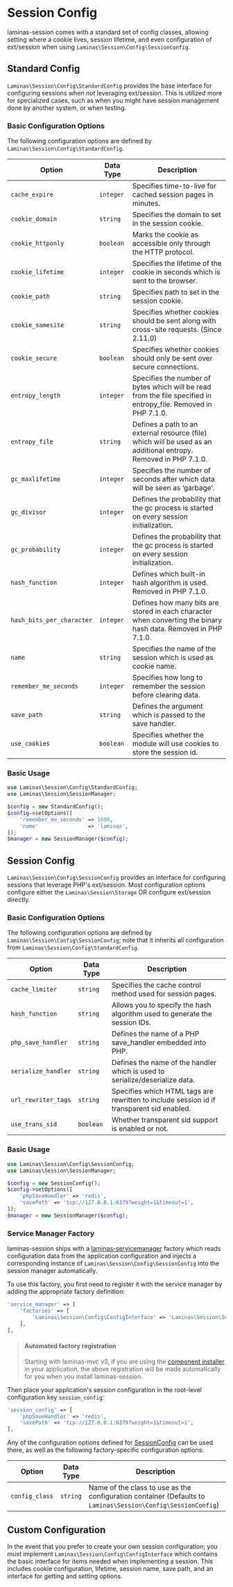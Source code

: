 # Session Config

laminas-session comes with a standard set of config classes, allowing setting where
a cookie lives, session lifetime, and even configuration of ext/session when
using `Laminas\Session\Config\SessionConfig`.

## Standard Config

`Laminas\Session\Config\StandardConfig` provides the base interface for
configuring sessions when *not* leveraging ext/session. This is utilized more
for specialized cases, such as when you might have session management done by
another system, or when testing.

### Basic Configuration Options

The following configuration options are defined by `Laminas\Session\Config\StandardConfig`.

Option                    | Data Type | Description
------------------------- | --------- | -----------
`cache_expire`            | `integer` | Specifies time-to-live for cached session pages in minutes.
`cookie_domain`           | `string`  | Specifies the domain to set in the session cookie.
`cookie_httponly`         | `boolean` | Marks the cookie as accessible only through the HTTP protocol.
`cookie_lifetime`         | `integer` | Specifies the lifetime of the cookie in seconds which is sent to the browser.
`cookie_path`             | `string`  | Specifies path to set in the session cookie.
`cookie_samesite`         | `string`  | Specifies whether cookies should be sent along with cross-site requests. (Since 2.11.0)
`cookie_secure`           | `boolean` | Specifies whether cookies should only be sent over secure connections.
`entropy_length`          | `integer` | Specifies the number of bytes which will be read from the file specified in entropy_file. Removed in PHP 7.1.0.
`entropy_file`            | `string`  | Defines a path to an external resource (file) which will be used as an additional entropy. Removed in PHP 7.1.0.
`gc_maxlifetime`          | `integer` | Specifies the number of seconds after which data will be seen as ‘garbage’.
`gc_divisor`              | `integer` | Defines the probability that the gc process is started on every session initialization.
`gc_probability`          | `integer` | Defines the probability that the gc process is started on every session initialization.
`hash_function`           | `integer` | Defines which built-in hash algorithm is used. Removed in PHP 7.1.0.
`hash_bits_per_character` | `integer` | Defines how many bits are stored in each character when converting the binary hash data. Removed in PHP 7.1.0.
`name`                    | `string`  | Specifies the name of the session which is used as cookie name.
`remember_me_seconds`     | `integer` | Specifies how long to remember the session before clearing data.
`save_path`               | `string`  | Defines the argument which is passed to the save handler.
`use_cookies`             | `boolean` | Specifies whether the module will use cookies to store the session id.

### Basic Usage

```php
use Laminas\Session\Config\StandardConfig;
use Laminas\Session\SessionManager;

$config = new StandardConfig();
$config->setOptions([
    'remember_me_seconds' => 1800,
    'name'                => 'laminas',
]);
$manager = new SessionManager($config);
```

## Session Config

`Laminas\Session\Config\SessionConfig` provides an interface for configuring
sessions that leverage PHP's ext/session. Most configuration options configure
either the `Laminas\Session\Storage` OR configure ext/session directly.

### Basic Configuration Options

The following configuration options are defined by `Laminas\Session\Config\SessionConfig`;
note that it inherits all configuration from
`Laminas\Session\Config\StandardConfig`.

Option              | Data Type | Description
------------------- | --------- | -----------
`cache_limiter`     | `string`  | Specifies the cache control method used for session pages.
`hash_function`     | `string`  | Allows you to specify the hash algorithm used to generate the session IDs.
`php_save_handler`  | `string`  | Defines the name of a PHP save_handler embedded into PHP.
`serialize_handler` | `string`  | Defines the name of the handler which is used to serialize/deserialize data.
`url_rewriter_tags` | `string`  | Specifies which HTML tags are rewritten to include session id if transparent sid enabled.
`use_trans_sid`     | `boolean` | Whether transparent sid support is enabled or not.

### Basic Usage

```php
use Laminas\Session\Config\SessionConfig;
use Laminas\Session\SessionManager;

$config = new SessionConfig();
$config->setOptions([
    'phpSaveHandler' => 'redis',
    'savePath' => 'tcp://127.0.0.1:6379?weight=1&timeout=1',
]);
$manager = new SessionManager($config);
```

### Service Manager Factory

laminas-session ships with a [laminas-servicemanager](https://docs.laminas.dev/laminas-servicemanager/)
factory which reads configuration data from the application configuration and
injects a corresponding instance of `Laminas\Session\Config\SessionConfig` into the
session manager automatically.

To use this factory, you first need to register it with the service manager by adding the
appropriate factory definition:

```php
'service_manager' => [
    'factories' => [
        'Laminas\Session\Config\ConfigInterface' => 'Laminas\Session\Service\SessionConfigFactory',
    ],
],
```

> #### Automated factory registration
>
> Starting with laminas-mvc v3, if you are using the [component installer](https://docs.laminas.dev/laminas-component-installer)
> in your application, the above registration will be made automatically for
> you when you install laminas-session.

Then place your application's session configuration in the root-level
configuration key `session_config`:

```php
'session_config' => [
    'phpSaveHandler' => 'redis',
    'savePath' => 'tcp://127.0.0.1:6379?weight=1&timeout=1',
],
```

Any of the configuration options defined for [SessionConfig](#session-config) can be used
there, as well as the following factory-specific configuration options:

Option         | Data Type | Description
-------------- | --------- | -----------
`config_class` | `string`  | Name of the class to use as the configuration container (Defaults to `Laminas\Session\Config\SessionConfig`)

## Custom Configuration

In the event that you prefer to create your own session configuration; you
*must* implement `Laminas\Session\Config\ConfigInterface` which contains the basic
interface for items needed when implementing a session. This includes cookie
configuration, lifetime, session name, save path, and an interface for getting
and setting options.
